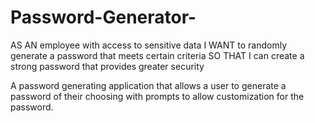 # Password-Generator-
AS AN employee with access to sensitive data I WANT to randomly generate a password that meets certain criteria SO THAT I can create a strong password that provides greater security



A password generating application that allows a user to generate a password of their choosing with prompts to allow customization 
for the password. 
